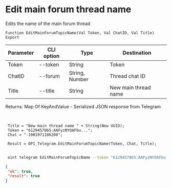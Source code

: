 ﻿---
sidebar_position: 9
---

# Edit main forum thread name
 Edits the name of the main forum thread



`Function EditMainForumTopicName(Val Token, Val ChatID, Val Title) Export`

 | Parameter | CLI option | Type | Destination |
 |-|-|-|-|
 | Token | --token | String | Token |
 | ChatID | --forum | String, Number | Thread chat ID |
 | Title | --title | String | New main thread name |

 
 Returns: Map Of KeyAndValue - Serialized JSON response from Telegram

<br/>




```bsl title="Code example"
 Title = "New main thread name " + String(New UUID);
 Token = "6129457865:AAFyzNYOAFbu...";
 Chat = "-1001971186208";
 
 Result = OPI_Telegram.EditMainForumTopicName(Token, Chat, Title);
```
	


```sh title="CLI command example"
 
 oint telegram EditMainForumTopicName --token "6129457865:AAFyzNYOAFbu..." --forum %forum% --title %title%

```

```json title="Result"
{
 "ok": true,
 "result": true
}
```
